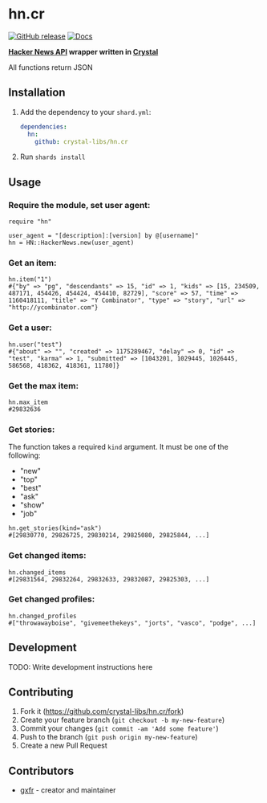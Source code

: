 # hn.cr

[![GitHub release](https://img.shields.io/github/release/crystal-libs/hn.cr.svg)](https://github.com/crystal-libs/hn.cr/releases) [![Docs](https://img.shields.io/badge/docs-available-brightgreen.svg)](https://crystal-libs.github.io/hn.cr)

**[Hacker News API](https://github.com/HackerNews/API) wrapper written in [Crystal](https://github.com/crystal-lang/crystal)**

All functions return JSON

## Installation

1. Add the dependency to your `shard.yml`:

   ```yaml
   dependencies:
     hn:
       github: crystal-libs/hn.cr
   ```

2. Run `shards install`

## Usage

### Require the module, set user agent:

```crystal
require "hn"

user_agent = "[description]:[version] by @[username]"
hn = HN::HackerNews.new(user_agent)
```

### Get an item:

```crystal
hn.item("1")
#{"by" => "pg", "descendants" => 15, "id" => 1, "kids" => [15, 234509, 487171, 454426, 454424, 454410, 82729], "score" => 57, "time" => 1160418111, "title" => "Y Combinator", "type" => "story", "url" => "http://ycombinator.com"}
```
    
### Get a user:

```crystal
hn.user("test")
#{"about" => "", "created" => 1175289467, "delay" => 0, "id" => "test", "karma" => 1, "submitted" => [1043201, 1029445, 1026445, 586568, 418362, 418361, 11780]}
```
### Get the max item:

```crystal
hn.max_item
#29832636
```

### Get stories:

The function takes a required `kind` argument. It must be one of the following:

- "new"
- "top"
- "best"
- "ask"
- "show"
- "job"

```crystal
hn.get_stories(kind="ask")
#[29830770, 29826725, 29830214, 29825080, 29825844, ...]
```

### Get changed items:

```crystal
hn.changed_items
#[29831564, 29832264, 29832633, 29832087, 29825303, ...]
```

### Get changed profiles:

```crystal
hn.changed_profiles
#["throwawayboise", "givemeethekeys", "jorts", "vasco", "podge", ...]
```

## Development

TODO: Write development instructions here

## Contributing

1. Fork it (<https://github.com/crystal-libs/hn.cr/fork>)
2. Create your feature branch (`git checkout -b my-new-feature`)
3. Commit your changes (`git commit -am 'Add some feature'`)
4. Push to the branch (`git push origin my-new-feature`)
5. Create a new Pull Request

## Contributors

- [gxfr](https://github.com/gxfr) - creator and maintainer
